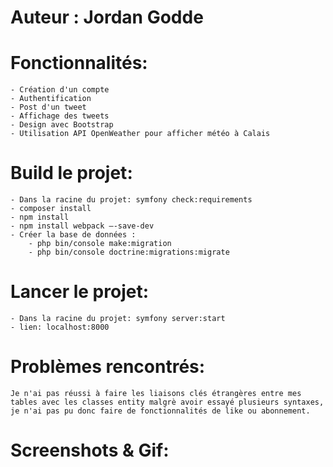 # Auteur : Jordan Godde

# Fonctionnalités:
    - Création d'un compte
    - Authentification
    - Post d'un tweet
    - Affichage des tweets
    - Design avec Bootstrap
    - Utilisation API OpenWeather pour afficher météo à Calais

# Build le projet:
    - Dans la racine du projet: symfony check:requirements
    - composer install
    - npm install
    - npm install webpack —-save-dev
    - Créer la base de données : 
        - php bin/console make:migration
        - php bin/console doctrine:migrations:migrate

# Lancer le projet:
    - Dans la racine du projet: symfony server:start
    - lien: localhost:8000

# Problèmes rencontrés:
    Je n'ai pas réussi à faire les liaisons clés étrangères entre mes tables avec les classes entity malgrè avoir essayé plusieurs syntaxes, je n'ai pas pu donc faire de fonctionnalités de like ou abonnement.

# Screenshots & Gif:


